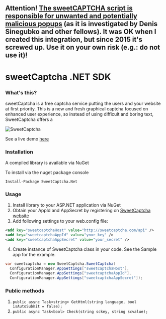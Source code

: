 ## Attention! [The sweetCAPTCHA script is responsible for unwanted and potentially malicious popups](https://blog.sucuri.net/2015/06/sweetcaptcha-service-used-to-distribute-adware.html) (as it is investigated by Denis Sinegubko and other fellows). It was OK when I created this integration, but since 2015 it's screwed up. Use it on your own risk (e.g.: do not use it)!

# sweetCaptcha .NET SDK

### What's this?

sweetCaptcha is a free captcha service putting the users and your website at first priority.
This is a new and fresh graphical captcha focused on enhanced user experience, so instead of using difficult and boring text, SweetCaptcha offers a 

![SweetCaptcha](https://s3.amazonaws.com/sweetcaptcha/sweetcaptcha-preview.png)

See a live demo [here](http://sweetcaptcha.com/?ref=github-net)

### Installation

A compiled library is available via NuGet

To install via the nuget package console

```PS
Install-Package SweetCaptcha.Net
```

### Usage

1. Install library to your ASP.NET application via NuGet
2. Obtain your AppId and AppSecret by registering on [SweetCaptcha website](http://www.sweetcaptcha.com/accounts/signup)
3. Add following settings to your web.config file:
```xml
<add key="sweetcaptchaHost" value="http://sweetcaptcha.com/api" />
<add key="sweetcaptchaAppId" value="your_key" />
<add key="sweetcaptchaAppSecret" value="your_secret" />
```
4. Create instance of SweetCaptcha class in your code. See the Sample app for the example.

```C#
var sweetcaptcha = new SweetCaptcha.SweetCaptcha(
  ConfigurationManager.AppSettings["sweetcaptchaHost"],
  ConfigurationManager.AppSettings["sweetcaptchaAppId"],
  ConfigurationManager.AppSettings["sweetcaptchaAppSecret"]);
```

### Public methods

1. `public async Task<string> GetHtml(string language, bool isAutoSubmit = false);`
2. `public async Task<bool> Check(string sckey, string scvalue);`

